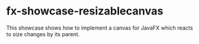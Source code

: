 # fx-showcase-resizablecanvas

This showcase shows how to implement a canvas for JavaFX which reacts to size changes by its parent.
